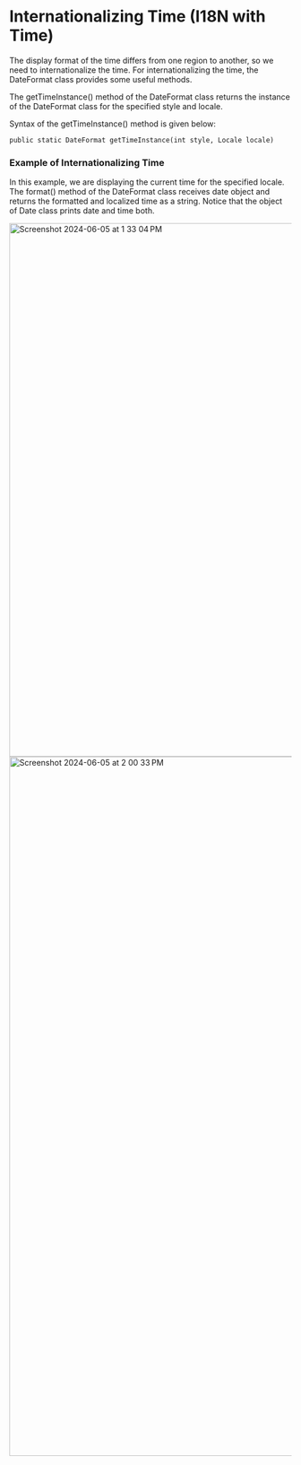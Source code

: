 # Internationalizing Time (I18N with Time)

The display format of the time differs from one region to another, so we need to internationalize the time. For internationalizing the time, the DateFormat class provides some useful 
methods.

The getTimeInstance() method of the DateFormat class returns the instance of the DateFormat class for the specified style and locale.

Syntax of the getTimeInstance() method is given below:

    public static DateFormat getTimeInstance(int style, Locale locale)

### Example of Internationalizing Time

In this example, we are displaying the current time for the specified locale. The format() method of the DateFormat class receives date object and returns the formatted and localized 
time as a string. Notice that the object of Date class prints date and time both.

<img width="952" alt="Screenshot 2024-06-05 at 1 33 04 PM" src="https://github.com/Malobika8/GitDemo/assets/111234135/e782bd58-39a2-4070-b1d1-2517e2500feb">
<img width="1248" alt="Screenshot 2024-06-05 at 2 00 33 PM" src="https://github.com/Malobika8/GitDemo/assets/111234135/3177af35-b31b-4488-8ffc-ff5e3584f327">

